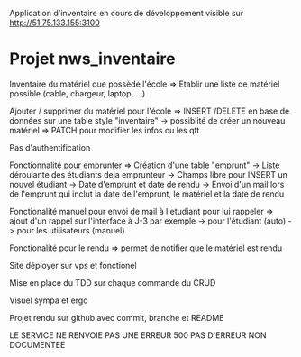 Application d'inventaire en cours de développement
visible sur http://51.75.133.155:3100

# Projet nws_inventaire

Inventaire du matériel que possède l'école
=> Etablir une liste de matériel possible (cable, chargeur, laptop, ...)

Ajouter / supprimer du matériel pour l'école
=> INSERT /DELETE en base de données sur une table style "inventaire"
    -> possiblité de créer un nouveau matériel 
=> PATCH pour modifier les infos ou les qtt

Pas d'authentification

Fonctionnalité pour emprunter
=> Création d'une table "emprunt"
    -> Liste déroulante des étudiants deja emprunteur
    -> Champs libre pour INSERT un nouvel étudiant
    -> Date d'emprunt et date de rendu
    -> Envoi d'un mail lors de l'emprunt qui inclut la date de l'emprunt, le
    matériel et la date de rendu

Fonctionalité manuel pour envoi de mail à l'etudiant pour lui rappeler
=> ajout d'un rappel sur l'interface à J-3 par exemple
    -> pour l'étudiant (auto)
    -> pour les utilisateurs (manuel)

Fonctionalité pour le rendu
=> permet de notifier que le matériel est rendu

Site déployer sur vps et fonctionel

Mise en place du TDD sur chaque commande du CRUD

Visuel sympa et ergo

Projet rendu sur github avec commit, branche et README

LE SERVICE NE RENVOIE PAS UNE ERREUR 500
PAS D'ERREUR NON DOCUMENTEE
